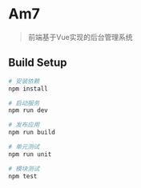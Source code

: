# Am7

> 前端基于Vue实现的后台管理系统

## Build Setup

``` bash
# 安装依赖
npm install

# 启动服务
npm run dev

# 发布应用
npm run build

# 单元测试
npm run unit

# 模块测试
npm test
```